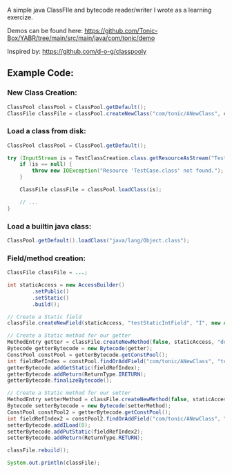 A simple java ClassFIle and bytecode reader/writer I wrote as a learning exercize.

Demos can be found here: https://github.com/Tonic-Box/YABR/tree/main/src/main/java/com/tonic/demo

Inspired by: https://github.com/d-o-g/classpooly

## Example Code:

### New Class Creation:
```java
ClassPool classPool = ClassPool.getDefault();
ClassFile classFile = classPool.createNewClass("com/tonic/ANewClass", classAccess);
```


### Load a class from disk:
```java
ClassPool classPool = ClassPool.getDefault();

try (InputStream is = TestClassCreation.class.getResourceAsStream("TestCase.class")) {
    if (is == null) {
        throw new IOException("Resource 'TestCase.class' not found.");
    }

    ClassFile classFile = classPool.loadClass(is);

    // ...
}
```

### Load a builtin java class:
```java
ClassPool.getDefault().loadClass("java/lang/Object.class");
```


### Field/method creation:
```java
ClassFile classFile = ...;

int staticAccess = new AccessBuilder()
        .setPublic()
        .setStatic()
        .build();

// Create a Static field
classFile.createNewField(staticAccess, "testStaticIntField", "I", new ArrayList<>());

// Create a Static method for our getter
MethodEntry getter = classFile.createNewMethod(false, staticAccess, "demoStaticGetter", int.class);
Bytecode getterBytecode = new Bytecode(getter);
ConstPool constPool = getterBytecode.getConstPool();
int fieldRefIndex = constPool.findOrAddField("com/tonic/ANewClass", "testStaticIntField", "I");
getterBytecode.addGetStatic(fieldRefIndex);
getterBytecode.addReturn(ReturnType.IRETURN);
getterBytecode.finalizeBytecode();

// Create a Static method for our setter
MethodEntry setterMethod = classFile.createNewMethod(false, staticAccess, "demoStaticSetter", void.class, int.class);
Bytecode setterBytecode = new Bytecode(setterMethod);
ConstPool constPool2 = getterBytecode.getConstPool();
int fieldRefIndex2 = constPool2.findOrAddField("com/tonic/ANewClass", "testStaticIntField", "I");
setterBytecode.addILoad(0);
setterBytecode.addPutStatic(fieldRefIndex2);
setterBytecode.addReturn(ReturnType.RETURN);

classFile.rebuild();

System.out.println(classFile);
```
